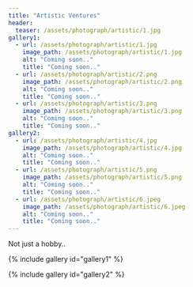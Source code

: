 ```yaml
---
title: "Artistic Ventures"
header:
  teaser: /assets/photograph/artistic/1.jpg
gallery1:
  - url: /assets/photograph/artistic/1.jpg
    image_path: /assets/photograph/artistic/1.jpg
    alt: "Coming soon.."
    title: "Coming soon.."
  - url: /assets/photograph/artistic/2.png
    image_path: /assets/photograph/artistic/2.png
    alt: "Coming soon.."
    title: "Coming soon.."
  - url: /assets/photograph/artistic/3.png
    image_path: /assets/photograph/artistic/3.png
    alt: "Coming soon.."
    title: "Coming soon.."
gallery2:
  - url: /assets/photograph/artistic/4.jpg
    image_path: /assets/photograph/artistic/4.jpg
    alt: "Coming soon.."
    title: "Coming soon.."
  - url: /assets/photograph/artistic/5.png
    image_path: /assets/photograph/artistic/5.png
    alt: "Coming soon.."
    title: "Coming soon.."
  - url: /assets/photograph/artistic/6.jpeg
    image_path: /assets/photograph/artistic/6.jpeg
    alt: "Coming soon.."
    title: "Coming soon.."
---
```

Not just a hobby..

{% include gallery id="gallery1" %}

{% include gallery id="gallery2" %}
